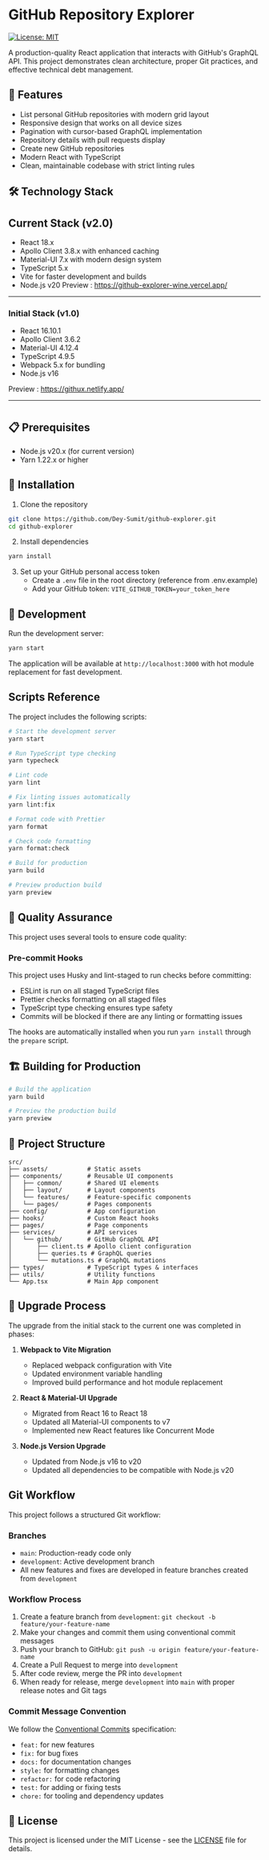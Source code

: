 # GitHub Repository Explorer

[![License: MIT](https://img.shields.io/badge/License-MIT-blue.svg)](https://opensource.org/licenses/MIT)

A production-quality React application that interacts with GitHub's GraphQL API. This project demonstrates clean architecture, proper Git practices, and effective technical debt management.

## 🚀 Features

- List personal GitHub repositories with modern grid layout
- Responsive design that works on all device sizes
- Pagination with cursor-based GraphQL implementation
- Repository details with pull requests display
- Create new GitHub repositories
- Modern React with TypeScript
- Clean, maintainable codebase with strict linting rules

## 🛠️ Technology Stack

## Current Stack (v2.0)
- React 18.x
- Apollo Client 3.8.x with enhanced caching
- Material-UI 7.x with modern design system
- TypeScript 5.x
- Vite for faster development and builds
- Node.js v20
Preview : https://github-explorer-wine.vercel.app/

---

### Initial Stack (v1.0)
- React 16.10.1
- Apollo Client 3.6.2
- Material-UI 4.12.4
- TypeScript 4.9.5
- Webpack 5.x for bundling
- Node.js v16

Preview : https://githux.netlify.app/

---


#

## 📋 Prerequisites

- Node.js v20.x (for current version)
- Yarn 1.22.x or higher

## 🔧 Installation

1. Clone the repository
```bash
git clone https://github.com/Dey-Sumit/github-explorer.git
cd github-explorer
```

2. Install dependencies
```bash
yarn install
```

3. Set up your GitHub personal access token
   - Create a `.env` file in the root directory (reference from .env.example)
   - Add your GitHub token: `VITE_GITHUB_TOKEN=your_token_here`

## 🚀 Development

Run the development server:
```bash
yarn start
```

The application will be available at `http://localhost:3000` with hot module replacement for fast development.

## Scripts Reference

The project includes the following scripts:

```bash
# Start the development server
yarn start

# Run TypeScript type checking
yarn typecheck

# Lint code
yarn lint

# Fix linting issues automatically
yarn lint:fix

# Format code with Prettier
yarn format

# Check code formatting
yarn format:check

# Build for production
yarn build

# Preview production build
yarn preview
```

## 🧪 Quality Assurance

This project uses several tools to ensure code quality:

### Pre-commit Hooks
This project uses Husky and lint-staged to run checks before committing:
- ESLint is run on all staged TypeScript files
- Prettier checks formatting on all staged files
- TypeScript type checking ensures type safety
- Commits will be blocked if there are any linting or formatting issues

The hooks are automatically installed when you run `yarn install` through the `prepare` script.

## 🏗️ Building for Production

```bash
# Build the application
yarn build

# Preview the production build
yarn preview
```

## 📁 Project Structure

```
src/
├── assets/           # Static assets
├── components/       # Reusable UI components
│   ├── common/       # Shared UI elements
│   ├── layout/       # Layout components
│   └── features/     # Feature-specific components
│   └── pages/        # Pages components
├── config/           # App configuration
├── hooks/            # Custom React hooks
├── pages/            # Page components
├── services/         # API services
│   └── github/       # GitHub GraphQL API
│       ├── client.ts # Apollo client configuration
│       ├── queries.ts # GraphQL queries
│       └── mutations.ts # GraphQL mutations
├── types/            # TypeScript types & interfaces
├── utils/            # Utility functions
└── App.tsx           # Main App component
```

## 🔄 Upgrade Process

The upgrade from the initial stack to the current one was completed in phases:

1. **Webpack to Vite Migration**
   - Replaced webpack configuration with Vite
   - Updated environment variable handling
   - Improved build performance and hot module replacement

2. **React & Material-UI Upgrade**
   - Migrated from React 16 to React 18
   - Updated all Material-UI components to v7
   - Implemented new React features like Concurrent Mode

3. **Node.js Version Upgrade**
   - Updated from Node.js v16 to v20
   - Updated all dependencies to be compatible with Node.js v20

## Git Workflow

This project follows a structured Git workflow:

### Branches
- `main`: Production-ready code only
- `development`: Active development branch
- All new features and fixes are developed in feature branches created from `development`

### Workflow Process
1. Create a feature branch from `development`: `git checkout -b feature/your-feature-name`
2. Make your changes and commit them using conventional commit messages
3. Push your branch to GitHub: `git push -u origin feature/your-feature-name`
4. Create a Pull Request to merge into `development`
5. After code review, merge the PR into `development`
6. When ready for release, merge `development` into `main` with proper release notes and Git tags

### Commit Message Convention
We follow the [Conventional Commits](https://www.conventionalcommits.org/) specification:
- `feat:` for new features
- `fix:` for bug fixes
- `docs:` for documentation changes
- `style:` for formatting changes
- `refactor:` for code refactoring
- `test:` for adding or fixing tests
- `chore:` for tooling and dependency updates


## 📄 License

This project is licensed under the MIT License - see the [LICENSE](LICENSE) file for details.